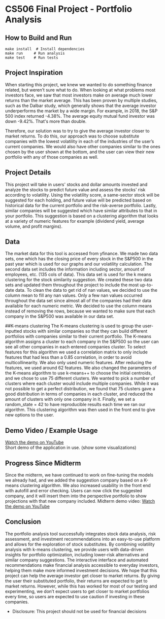 # CS506 Final Project - Portfolio Analysis

## How to Build and Run
```
make install  # Install dependencies
make run     # Run analysis
make test    # Run tests
```

## Project Inspiration
When starting this project, we knew we wanted to do something finance related, but weren’t sure what to do. When looking at what problems most investors face, we saw that most investors make on average much lower returns than the market average. This has been proven by multiple studies, such as the Dalbar study, which generally shows that the average investor underperforms the market by a wide margin. For example, in 2018, the S&P 500 index returned -4.38%. The average equity mutual fund investor was down -9.42%. That's more than double. 

Therefore, our solution was to try to give the average investor closer to market returns. To do this, our approach was to choose substitute companies with the lowest volatility in each of the industries of the user’s current companies. We would also have other companies similar to the ones chosen by the user shown at the bottom, and the user can view their new portfolio with any of those companies as well.

## Project Details
This project will take in users' stocks and dollar amounts invested and analyze the stocks to predict future value and assess the stocks' risk according to volatility. Using the volatility score, a same-sector stock will be suggested for each holding, and future value will be predicted based on historical data for the current portfolio and the risk-averse portfolio. Lastly, similar companies will be suggested which have similar attributes to that in your portfolio. This suggestion is based on a clustering algorithm that looks at a variety of numeric features for example (dividend yield, average volume, and profit margins). 

## Data
The market data for this tool is accessed from yfinance. We made two data sets, one which has the closing price of every stock in the S&P500 in the past year which is used for our graphs and our volatility calculation. The second data set includes the information including sector, amount of employees, etc. (135 cols of data). This data set is used for the k means clustering for the stock similarity suggestion. We created these two data sets and updated them throughout the project to include the most up-to-date data. To clean the data to get rid of nan values, we decided to use the column mean to fill any nan values. Only a few nan values occurred throughout the data set since almost all of the companies had their data available for each numeric metric. We decided to use the column means instead of removing the rows, because we wanted to make sure that each company in the S&P500 was available in our data set.

##K-means clustering
The K-means clustering is used to group the user-inputted stocks with similar companies so that they can build different portfolios with companies similar to their current portfolio. The K-means algorithm assigns a cluster to each company in the S&P500 so the user can see all other companies in each entered companies cluster. To select features for this algorithm we used a correlation matrix to only include features that had less than a 0.85 correlation, in order to avoid multicollinearity. We also only used numeric features. After reducing the features, we used around 62 features. We also changed the parameters of the K-means algorithm to use k-means++ to choose the initial centroids, and we chose to use 75 different clusters. We wanted to pick a number of clusters where each cluster would include multiple companies. While it was not possible to get a perfect distribution, we found that 75 clusters gave a good distribution in terms of companies in each cluster, and reduced the amount of clusters with only one company in it. Finally, we set a random_state = 42 to have reproducible results each time we ran our algorithm. This clustering algorithm was then used in the front end to give new options to the user.

## Demo Video / Example Usage
[Watch the demo on YouTube](https://youtu.be/J7ZJD8LqPIA)  
Short demo of the application in use. (show some visualizations)

## Progress Since Midterm
Since the midterm, we have continued to work on fine-tuning the models we already had, and we added the suggestion company based on a K-means clustering algorithm. We also increased usability in the front end with autofill and error checking. Users can now click the suggested company, and it will insert them into the perspective portfolio to show projections with that new company included. Midterm demo video: [Watch the demo on YouTube](https://youtu.be/J7ZJD8LqPIA)  

## Conclusion
The portfolio analysis tool successfully integrates stock data analysis, risk assessment, and investment recommendations into an easy-to-use platform and allows for the exploration of stock substitutes. By combining volatility analysis with k-means clustering, we provide users with data-driven insights for portfolio optimization, including lower-risk alternatives and similar company suggestions. The interactive interface and automated recommendations make financial analysis accessible to everyday investors, helping them make more informed investment decisions. We hope that this project can help the average investor get closer to market returns. By giving the user their substituted portfolio, their returns are expected to get to market returns. However, while this has worked for most of our testing and experimenting, we don’t expect users to get closer to market portfolios every time, so users are expected to use caution if investing in these companies. 

* Disclosure: This project should not be used for financial decisions  


